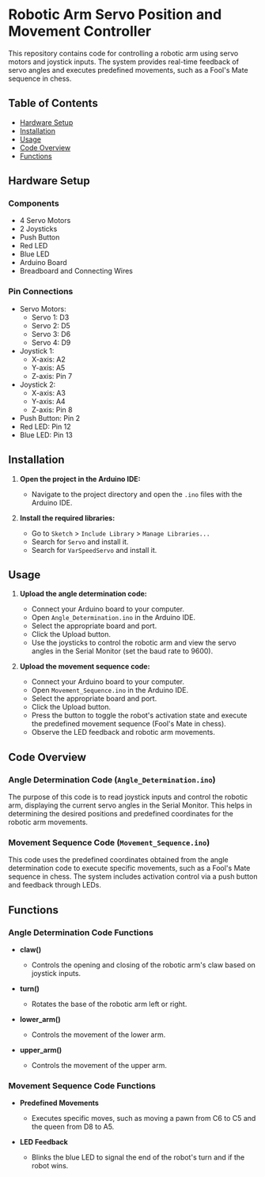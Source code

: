 # Robotic Arm Servo Position and Movement Controller

This repository contains code for controlling a robotic arm using servo motors and joystick inputs. The system provides real-time feedback of servo angles and executes predefined movements, such as a Fool's Mate sequence in chess.

## Table of Contents
- [Hardware Setup](#hardware-setup)
- [Installation](#installation)
- [Usage](#usage)
- [Code Overview](#code-overview)
- [Functions](#functions)

## Hardware Setup

### Components
- 4 Servo Motors
- 2 Joysticks
- Push Button
- Red LED
- Blue LED
- Arduino Board
- Breadboard and Connecting Wires

### Pin Connections
- Servo Motors:
  - Servo 1: D3
  - Servo 2: D5
  - Servo 3: D6
  - Servo 4: D9
- Joystick 1:
  - X-axis: A2
  - Y-axis: A5
  - Z-axis: Pin 7
- Joystick 2:
  - X-axis: A3
  - Y-axis: A4
  - Z-axis: Pin 8
- Push Button: Pin 2
- Red LED: Pin 12
- Blue LED: Pin 13

## Installation

1. **Open the project in the Arduino IDE:**
    - Navigate to the project directory and open the `.ino` files with the Arduino IDE.

2. **Install the required libraries:**
    - Go to `Sketch` > `Include Library` > `Manage Libraries...`
    - Search for `Servo` and install it.
    - Search for `VarSpeedServo` and install it.

## Usage

1. **Upload the angle determination code:**
    - Connect your Arduino board to your computer.
    - Open `Angle_Determination.ino` in the Arduino IDE.
    - Select the appropriate board and port.
    - Click the Upload button.
    - Use the joysticks to control the robotic arm and view the servo angles in the Serial Monitor (set the baud rate to 9600).

2. **Upload the movement sequence code:**
    - Connect your Arduino board to your computer.
    - Open `Movement_Sequence.ino` in the Arduino IDE.
    - Select the appropriate board and port.
    - Click the Upload button.
    - Press the button to toggle the robot's activation state and execute the predefined movement sequence (Fool's Mate in chess).
    - Observe the LED feedback and robotic arm movements.

## Code Overview

### Angle Determination Code (`Angle_Determination.ino`)

The purpose of this code is to read joystick inputs and control the robotic arm, displaying the current servo angles in the Serial Monitor. This helps in determining the desired positions and predefined coordinates for the robotic arm movements.

### Movement Sequence Code (`Movement_Sequence.ino`)

This code uses the predefined coordinates obtained from the angle determination code to execute specific movements, such as a Fool's Mate sequence in chess. The system includes activation control via a push button and feedback through LEDs.

## Functions

### Angle Determination Code Functions

- **claw()**
  - Controls the opening and closing of the robotic arm's claw based on joystick inputs.
  
- **turn()**
  - Rotates the base of the robotic arm left or right.

- **lower_arm()**
  - Controls the movement of the lower arm.

- **upper_arm()**
  - Controls the movement of the upper arm.

### Movement Sequence Code Functions

- **Predefined Movements**
  - Executes specific moves, such as moving a pawn from C6 to C5 and the queen from D8 to A5.
  
- **LED Feedback**
  - Blinks the blue LED to signal the end of the robot's turn and if the robot wins.
